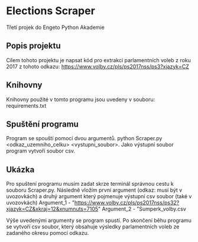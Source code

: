 # Elections Scraper 
Třetí projek do Engeto Python Akademie

## Popis projektu
Cílem tohoto projektu je napsat kód pro extrakci parlamentních voleb z roku 2017 z tohoto odkazu: https://www.volby.cz/pls/ps2017nss/ps3?xjazyk=CZ

## Knihovny
Knihovny použité v tomto programu jsou uvedeny v souboru: requirements.txt

## Spuštění programu
Program se spouští pomocí dvou argumentů. python Scraper.py <odkaz_uzemniho_celku> <vystupni_soubor>. Jako výstupní soubor program vytvoří soubor csv.

## Ukázka
Pro spuštení programu musím zadat skrze terminál správnou cestu k souboru Scraper.py. Následně vložím první argument (odkaz: musí být v uvozovkách) a druhý argument který pojmenuje výstupní csv soubor (také v uvozovkách)
Argument_1 - "https://www.volby.cz/pls/ps2017nss/ps32?xjazyk=CZ&xkraj=12&xnumnuts=7105"
Argument_2 - "Sumperk_volby.csv

Výše uvedenými argumenty se program spustí. Po skončení běhu programu se vytvoří csv soubor, který obsahuje výsledky parlamentních voleb ze zadaného okresu pomocí odkazu.




